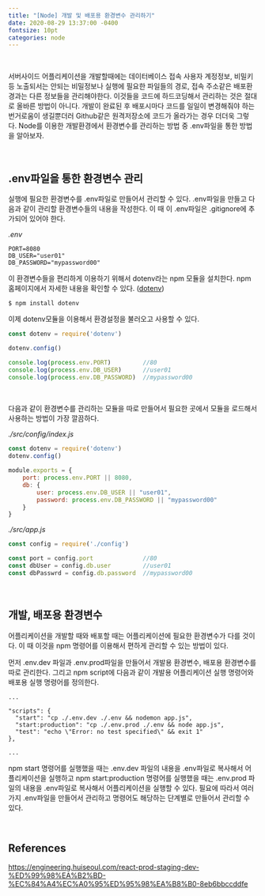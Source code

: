 ```yaml
---
title: "[Node] 개발 및 배포용 환경변수 관리하기"
date: 2020-08-29 13:37:00 -0400
fontsize: 10pt
categories: node
---
```

<br>

서버사이드 어플리케이션을 개발할때에는 데이터베이스 접속 사용자 계정정보, 비밀키 등 노출되서는 안되는 비밀정보나 실행에 필요한 파일들의 경로, 접속 주소같은 배포환경과는 다른 정보들을 관리해야한다. 이것들을 코드에 하드코딩해서 관리하는 것은 절대로 올바른 방법이 아니다. 개발이 완료된 후 배포시마다 코드를 일일이 변경해줘야 하는 번거로움이 생길뿐더러 Github같은 원격저장소에 코드가 올라가는 경우 더더욱 그렇다. Node를 이용한 개발환경에서 환경변수를 관리하는 방법 중 .env파일을 통한 방법을 알아보자.

<br>

## .env파일을 통한 환경변수 관리  
실행에 필요한 환경변수를 .env파일로 만들어서 관리할 수 있다. .env파일을 만들고 다음과 같이 관리할 환경변수들의 내용을 작성한다. 이 때 이 .env파일은 .gitignore에 추가되어 있어야 한다.  

_.env_

```
PORT=8080
DB_USER="user01"
DB_PASSWORD="mypassword00"
```

이 환경변수들을 편리하게 이용하기 위해서 dotenv라는 npm 모듈을 설치한다. npm 홈페이지에서 자세한 내용을 확인할 수 있다. ([dotenv](https://www.npmjs.com/package/dotenv))

```
$ npm install dotenv
```

이제 dotenv모듈을 이용해서 환경설정을 불러오고 사용할 수 있다.

```javascript
const dotenv = require('dotenv')

dotenv.config()

console.log(process.env.PORT)         //80
console.log(process.env.DB_USER)      //user01
console.log(process.env.DB_PASSWORD)  //mypassword00
```

<br>

다음과 같이 환경변수를 관리하는 모듈을 따로 만들어서 필요한 곳에서 모듈을 로드해서 사용하는 방법이 가장 깔끔하다.  
  
_./src/config/index.js_
```javascript
const dotenv = require('dotenv')
dotenv.config()

module.exports = {
    port: process.env.PORT || 8080,
    db: {
        user: process.env.DB_USER || "user01",
        password: process.env.DB_PASSWORD || "mypassword00"
    }
}
```
  
_./src/app.js_
```javascript
const config = require('./config')

const port = config.port              //80
const dbUser = config.db.user         //user01
const dbPasswrd = config.db.password  //mypassword00
```

<br>

##  개발, 배포용 환경변수

어플리케이션을 개발할 때와 배포할 때는 어플리케이션에 필요한 환경변수가 다를 것이다. 이 때 이것을 npm 명령어를 이용해서 편하게 관리할 수 있는 방법이 있다.  

먼저 .env.dev 파일과 .env.prod파일을 만들어서 개발용 환경변수, 배포용 환경변수를 따로 관리한다. 그리고 npm script에 다음과 같이 개발용 어플리케이션 실행 명령어와 배포용 실행 명령어를 정의한다. 

```
...

"scripts": {
  "start": "cp ./.env.dev ./.env && nodemon app.js",
  "start:production": "cp ./.env.prod ./.env && node app.js",
  "test": "echo \"Error: no test specified\" && exit 1"
},

...
```  
  
npm start 명령어를 실행했을 때는 .env.dev 파일의 내용을 .env파일로 복사해서 어플리케이션을 실행하고 npm start:production 명령어를 실행했을 때는 .env.prod 파일의 내용을 .env파일로 복사해서 어플리케이션을 실행할 수 있다. 필요에 따라서 여러가지 .env파일을 만들어서 관리하고 명령어도 해당하는 단계별로 만들어서 관리할 수 있다.  

<br>

## References  

<https://engineering.huiseoul.com/react-prod-staging-dev-%ED%99%98%EA%B2%BD-%EC%84%A4%EC%A0%95%ED%95%98%EA%B8%B0-8eb6bbccddfe>  
